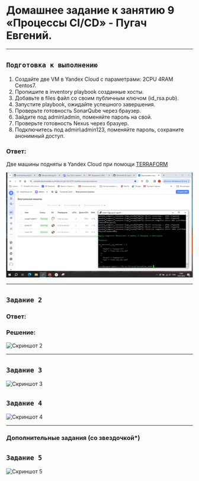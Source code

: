 # Домашнее задание к занятию 9 «Процессы CI/CD» - Пугач Евгений.


---

## `Подготовка к выполнению`

1. Создайте две VM в Yandex Cloud с параметрами: 2CPU 4RAM Centos7.
2. Пропишите в inventory playbook созданные хосты.
3. Добавьте в files файл со своим публичным ключом (id_rsa.pub).
4. Запустите playbook, ожидайте успешного завершения.
5. Проверьте готовность SonarQube через браузер.
6. Зайдите под admin\admin, поменяйте пароль на свой.
7. Проверьте готовность Nexus через бразуер.
8. Подключитесь под admin\admin123, поменяйте пароль, сохраните анонимный доступ.

### Ответ:

Две машины подняты в Yandex Cloud при помощи [TERRAFORM]()

![Скриншот 1](https://github.com/PugachEV72/Images/blob/master/2024-01-14_15-48-53.png)


---

## `Задание 2`

### Ответ:

### Решение:

![Скриншот 2]()


---

## `Задание 3`

![Скриншот 3]()

## `Задание 4`

![Скриншот 4]()

---
### Дополнительные задания (со звездочкой*)


## `Задание 5`

![Скриншот 5]()



